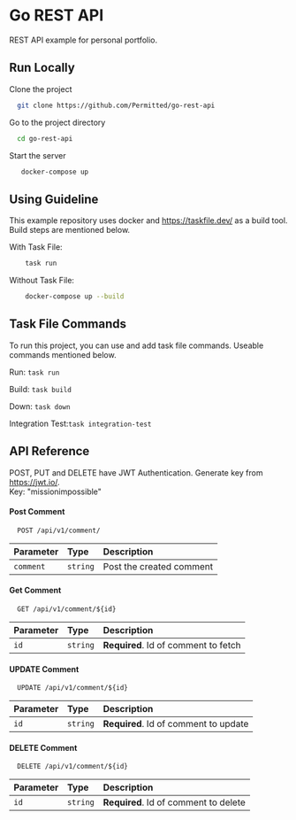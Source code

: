 
# Go REST API

REST API example for personal portfolio.


## Run Locally

Clone the project

```bash
  git clone https://github.com/Permitted/go-rest-api
```

Go to the project directory

```bash
  cd go-rest-api
```

Start the server

```bash
   docker-compose up
```


## Using Guideline

This example repository uses docker and https://taskfile.dev/ as a build tool. Build steps are mentioned below.

With Task File:
```bash
    task run
```
Without Task File:
```bash
    docker-compose up --build
```   
## Task File Commands

To run this project, you can use and add task file commands. Useable commands mentioned below.

Run: `task run`

Build: `task build`

Down: `task down`

Integration Test:`task integration-test`


## API Reference

POST, PUT and DELETE have JWT Authentication. Generate key from https://jwt.io/.  
Key: "missionimpossible"
#### Post Comment

```http
  POST /api/v1/comment/
```

| Parameter | Type     | Description                |
| :-------- | :------- | :------------------------- |
| `comment` | `string` | Post the created comment   |

#### Get Comment

```http
  GET /api/v1/comment/${id}
```

| Parameter | Type     | Description                          |
| :-------- | :------- | :----------------------------------- |
| `id`      | `string` | **Required**. Id of comment to fetch |

#### UPDATE Comment

```http
  UPDATE /api/v1/comment/${id}
```

| Parameter | Type     | Description                           |
| :-------- | :------- | :------------------------------------ |
| `id`      | `string` | **Required**. Id of comment to update |


#### DELETE Comment

```http
  DELETE /api/v1/comment/${id}
```

| Parameter | Type     | Description                           |
| :-------- | :------- | :------------------------------------ |
| `id`      | `string` | **Required**. Id of comment to delete |


